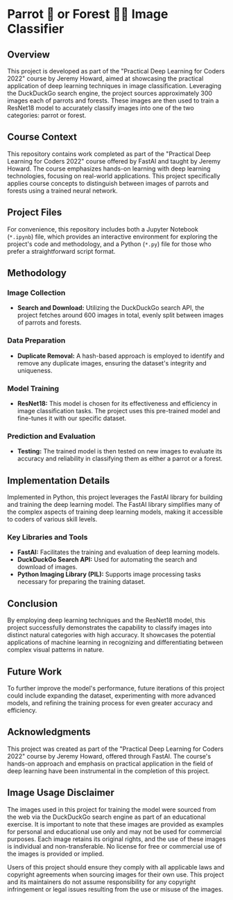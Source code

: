 # Parrot 🦜 or Forest 🌲🌳 Image Classifier

## Overview

This project is developed as part of the "Practical Deep Learning for Coders 2022" course by Jeremy Howard, aimed at showcasing the practical application of deep learning techniques in image classification. Leveraging the DuckDuckGo search engine, the project sources approximately 300 images each of parrots and forests. These images are then used to train a ResNet18 model to accurately classify images into one of the two categories: parrot or forest.

## Course Context

This repository contains work completed as part of the "Practical Deep Learning for Coders 2022" course offered by FastAI and taught by Jeremy Howard. The course emphasizes hands-on learning with deep learning technologies, focusing on real-world applications. This project specifically applies course concepts to distinguish between images of parrots and forests using a trained neural network.

## Project Files

For convenience, this repository includes both a Jupyter Notebook (`*.ipynb`) file, which provides an interactive environment for exploring the project's code and methodology, and a Python (`*.py`) file for those who prefer a straightforward script format.

## Methodology

### Image Collection

- **Search and Download:** Utilizing the DuckDuckGo search API, the project fetches around 600 images in total, evenly split between images of parrots and forests.

### Data Preparation

- **Duplicate Removal:** A hash-based approach is employed to identify and remove any duplicate images, ensuring the dataset's integrity and uniqueness.

### Model Training

- **ResNet18:** This model is chosen for its effectiveness and efficiency in image classification tasks. The project uses this pre-trained model and fine-tunes it with our specific dataset.

### Prediction and Evaluation

- **Testing:** The trained model is then tested on new images to evaluate its accuracy and reliability in classifying them as either a parrot or a forest.

## Implementation Details

Implemented in Python, this project leverages the FastAI library for building and training the deep learning model. The FastAI library simplifies many of the complex aspects of training deep learning models, making it accessible to coders of various skill levels.

### Key Libraries and Tools

- **FastAI:** Facilitates the training and evaluation of deep learning models.
- **DuckDuckGo Search API:** Used for automating the search and download of images.
- **Python Imaging Library (PIL):** Supports image processing tasks necessary for preparing the training dataset.

## Conclusion

By employing deep learning techniques and the ResNet18 model, this project successfully demonstrates the capability to classify images into distinct natural categories with high accuracy. It showcases the potential applications of machine learning in recognizing and differentiating between complex visual patterns in nature.

## Future Work

To further improve the model's performance, future iterations of this project could include expanding the dataset, experimenting with more advanced models, and refining the training process for even greater accuracy and efficiency.

## Acknowledgments

This project was created as part of the "Practical Deep Learning for Coders 2022" course by Jeremy Howard, offered through FastAI. The course's hands-on approach and emphasis on practical application in the field of deep learning have been instrumental in the completion of this project.

## Image Usage Disclaimer

The images used in this project for training the model were sourced from the web via the DuckDuckGo search engine as part of an educational exercise. It is important to note that these images are provided as examples for personal and educational use only and may not be used for commercial purposes. Each image retains its original rights, and the use of these images is individual and non-transferable. No license for free or commercial use of the images is provided or implied.

Users of this project should ensure they comply with all applicable laws and copyright agreements when sourcing images for their own use. This project and its maintainers do not assume responsibility for any copyright infringement or legal issues resulting from the use or misuse of the images.
